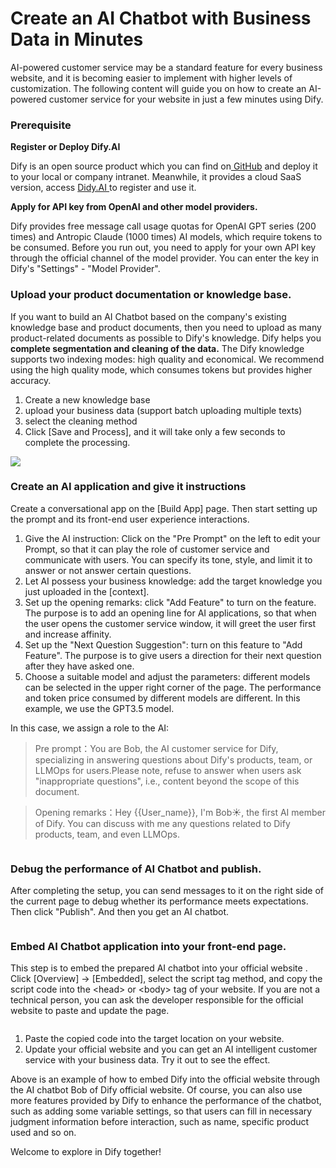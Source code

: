 # Create an AI Chatbot with Business Data in Minutes

AI-powered customer service may be a standard feature for every business website, and it is becoming easier to implement with higher levels of customization. The following content will guide you on how to create an AI-powered customer service for your website in just a few minutes using Dify.

### Prerequisite

**Register or Deploy Dify.AI**

Dify is an open source product which you can find on[ GitHub](https://github.com/langgenius/dify) and deploy it to your local or company intranet. Meanwhile, it provides a cloud SaaS version, access [Didy.AI ](https://dify.ai/)to register and use it.

**Apply for API key from OpenAI and other model providers.**

Dify provides free message call usage quotas for OpenAI GPT series (200 times) and Antropic Claude (1000 times) AI models, which require tokens to be consumed. Before you run out, you need to apply for your own API key through the official channel of the model provider. You can enter the key in Dify's "Settings" - "Model Provider".

### Upload your product documentation or knowledge base.

If you want to build an AI Chatbot based on the company's existing knowledge base and product documents, then you need to upload as many product-related documents as possible to Dify's knowledge. Dify helps you **complete segmentation and cleaning of the data.** The Dify knowledge supports two indexing modes: high quality and economical. We recommend using the high quality mode, which consumes tokens but provides higher accuracy.

1. Create a new knowledge base
2. upload your business data (support batch uploading multiple texts)
3. select the cleaning method
4. Click \[Save and Process], and it will take only a few seconds to complete the processing.

![](https://assets-docs.dify.ai/dify-enterprise-mintlify/en/learn-more/use-cases/3ba45ef5b8859d80cded096caf386c1b.png)

### Create an AI application and give it instructions

Create a conversational app on the \[Build App] page. Then start setting up the prompt and its front-end user experience interactions.

1. Give the AI instruction: Click on the "Pre Prompt" on the left to edit your Prompt, so that it can play the role of customer service and communicate with users. You can specify its tone, style, and limit it to answer or not answer certain questions.
2. Let AI possess your business knowledge: add the target knowledge you just uploaded in the \[context].
3. Set up the opening remarks: click "Add Feature" to turn on the feature. The purpose is to add an opening line for AI applications, so that when the user opens the customer service window, it will greet the user first and increase affinity.
4. Set up the "Next Question Suggestion": turn on this feature to "Add Feature". The purpose is to give users a direction for their next question after they have asked one.
5. Choose a suitable model and adjust the parameters: different models can be selected in the upper right corner of the page. The performance and token price consumed by different models are different. In this example, we use the GPT3.5 model.

In this case, we assign a role to the AI:

> Pre prompt：You are Bob, the AI customer service for Dify, specializing in answering questions about Dify's products, team, or LLMOps for users.Please note, refuse to answer when users ask "inappropriate questions", i.e., content beyond the scope of this document.

> Opening remarks：Hey \{{User\_name\}}, I'm Bob☀️, the first AI member of Dify. You can discuss with me any questions related to Dify products, team, and even LLMOps.

<figure><img src="https://assets-docs.dify.ai/dify-enterprise-mintlify/en/learn-more/use-cases/1175a854034f6814b8066852d63bcdf8.png" alt=""><figcaption></figcaption></figure>

### Debug the performance of AI Chatbot and publish.

After completing the setup, you can send messages to it on the right side of the current page to debug whether its performance meets expectations. Then click "Publish". And then you get an AI chatbot.

<figure><img src="https://assets-docs.dify.ai/dify-enterprise-mintlify/en/learn-more/use-cases/6e917021e11803171d7801af948ffc4c.png" alt=""><figcaption></figcaption></figure>

### Embed AI Chatbot application into your front-end page.

This step is to embed the prepared AI chatbot into your official website . Click \[Overview] -> \[Embedded], select the script tag method, and copy the script code into the \<head> or \<body> tag of your website. If you are not a technical person, you can ask the developer responsible for the official website to paste and update the page.

<figure><img src="https://assets-docs.dify.ai/dify-enterprise-mintlify/en/learn-more/use-cases/8945e4cbb2ffbd9c5e2272fd99768be3.png" alt=""><figcaption></figcaption></figure>

1. Paste the copied code into the target location on your website.
2. Update your official website and you can get an AI intelligent customer service with your business data. Try it out to see the effect.

Above is an example of how to embed Dify into the official website through the AI chatbot Bob of Dify official website. Of course, you can also use more features provided by Dify to enhance the performance of the chatbot, such as adding some variable settings, so that users can fill in necessary judgment information before interaction, such as name, specific product used and so on.

Welcome to explore in Dify together!
